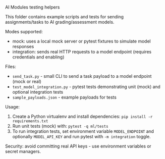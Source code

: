 AI Modules testing helpers

This folder contains example scripts and tests for sending assignments/tasks to AI grading/assessment models.

Modes supported:
- mock: uses a local mock server or pytest fixtures to simulate model responses
- integration: sends real HTTP requests to a model endpoint (requires credentials and enabling)

Files:
- `send_task.py` - small CLI to send a task payload to a model endpoint (mock or real)
- `test_model_integration.py` - pytest tests demonstrating unit (mock) and optional integration tests
- `sample_payloads.json` - example payloads for tests

Usage:
1. Create a Python virtualenv and install dependencies: `pip install -r requirements.txt`
2. Run unit tests (mock) with: `pytest -q ml/tests`
3. To run integration tests, set environment variable `MODEL_ENDPOINT` and optionally `MODEL_API_KEY` and run pytest with `-m integration` toggle.

Security: avoid committing real API keys - use environment variables or secret managers.
